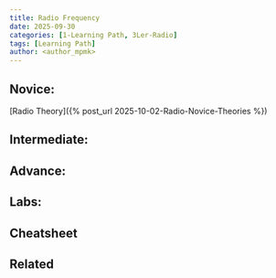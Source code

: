 ```yaml
---
title: Radio Frequency
date: 2025-09-30
categories: [1-Learning Path, 3Ler-Radio]
tags: [Learning Path]
author: <author_mpmk>
---
```


## Novice:
[Radio Theory]({% post_url 2025-10-02-Radio-Novice-Theories %})

## Intermediate:

## Advance:

## Labs:

## Cheatsheet

## Related